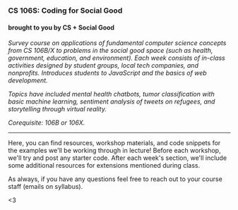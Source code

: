 ### CS 106S: Coding for Social Good
#### brought to you by CS + Social Good

_Survey course on applications of fundamental computer science concepts from CS 106B/X to problems in the social good space (such as health, government, education, and environment). Each week consists of in-class activities designed by student groups, local tech companies, and nonprofits. Introduces students to JavaScript and the basics of web development._

_Topics have included mental health chatbots, tumor classification with basic machine learning, sentiment analysis of tweets on refugees, and storytelling through virtual reality._

_Corequisite: 106B or 106X._

---

Here, you can find resources, workshop materials, and code snippets for the examples we'll be working through in lecture! Before each workshop, we'll try and post any starter code. After each week's section, we'll include some additional resources for extensions mentioned during class.

As always, if you have any questions feel free to reach out to your course staff (emails on syllabus).

<3 
